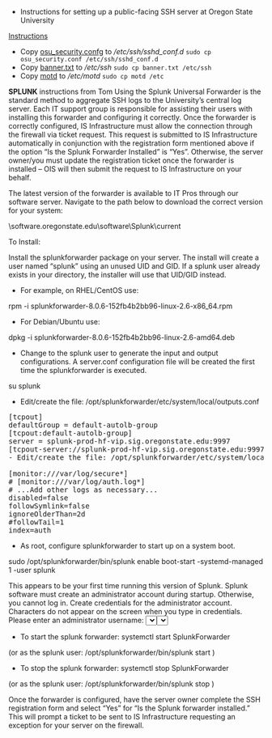 * Instructions for setting up a public-facing SSH server at Oregon State University

[Instructions](https://oregonstate.teamdynamix.com/TDClient/1935/Portal/KB/ArticleDet?ID=122712)

- Copy [osu_security.confg](../SystemFiles/osu_security.conf) to */etc/ssh/sshd_conf.d* `sudo cp osu_security.conf /etc/ssh/sshd_conf.d`
- Copy [banner.txt](../SystemFiles/banner.txt) to */etc/ssh* `sudo cp banner.txt /etc/ssh`
- Copy [motd](../SystemFiles/motd) to */etc/motd* `sudo cp motd /etc`

**SPLUNK** instructions from Tom
Using the Splunk Universal Forwarder is the standard method to aggregate SSH logs to the University’s central log server. Each IT support group is responsible for assisting their users with installing this forwarder and configuring it correctly. Once the forwarder is correctly configured, IS Infrastructure must allow the connection through the firewall via ticket request. This request is submitted to IS Infrastructure automatically in conjunction with the registration form mentioned above if the option “Is the Splunk Forwarder Installed” is “Yes”. Otherwise, the server owner/you must update the registration ticket once the forwarder is installed – OIS will then submit the request to IS Infrastructure on your behalf.

The latest version of the forwarder is available to IT Pros through our software server. Navigate to the path below to download the correct version for your system:

\\software.oregonstate.edu\software\Splunk\current

To Install:

Install the splunkforwarder package on your server.  The install will create a user named “splunk” using an unused UID and GID.  If a splunk user already exists in your directory, the installer will use that UID/GID instead.

- For example, on RHEL/CentOS use:

rpm -i splunkforwarder-8.0.6-152fb4b2bb96-linux-2.6-x86_64.rpm

- For Debian/Ubuntu use:

dpkg -i splunkforwarder-8.0.6-152fb4b2bb96-linux-2.6-amd64.deb

- Change to the splunk user to generate the input and output configurations.  A server.conf configuration file will be created the first time the splunkforwarder is executed.

su splunk

- Edit/create the file: /opt/splunkforwarder/etc/system/local/outputs.conf
<pre>
[tcpout]
defaultGroup = default-autolb-group
[tcpout:default-autolb-group]
server = splunk-prod-hf-vip.sig.oregonstate.edu:9997
[tcpout-server://splunk-prod-hf-vip.sig.oregonstate.edu:9997]
- Edit/create the file: /opt/splunkforwarder/etc/system/local/inputs.conf

[monitor:///var/log/secure*]
# [monitor:///var/log/auth.log*]
# ...Add other logs as necessary...
disabled=false
followSymlink=false
ignoreOlderThan=2d
#followTail=1
index=auth
</pre>
- As root, configure splunkforwarder to start up on a system boot.

sudo /opt/splunkforwarder/bin/splunk enable boot-start -systemd-managed 1 -user splunk

This appears to be your first time running this version of Splunk.
Splunk software must create an administrator account during startup. Otherwise, you cannot log in.
Create credentials for the administrator account.
Characters do not appear on the screen when you type in credentials.
Please enter an administrator username: <select an admin account>
Please enter a new password: <select an admin password>
Systemd unit file installed at /etc/systemd/system/SplunkForwarder.service.
Configured as systemd managed service.
 

- To start the splunk forwarder:  systemctl start SplunkForwarder

(or as the splunk user: /opt/splunkforwarder/bin/splunk start )

- To stop the splunk forwarder:  systemctl stop SplunkForwarder

(or as the splunk user: /opt/splunkforwarder/bin/splunk stop )

 

Once the forwarder is configured, have the server owner complete the SSH registration form and select “Yes” for “Is the Splunk forwarder installed.” This will prompt a ticket to be sent to IS Infrastructure requesting an exception for your server on the firewall.
</pre>

